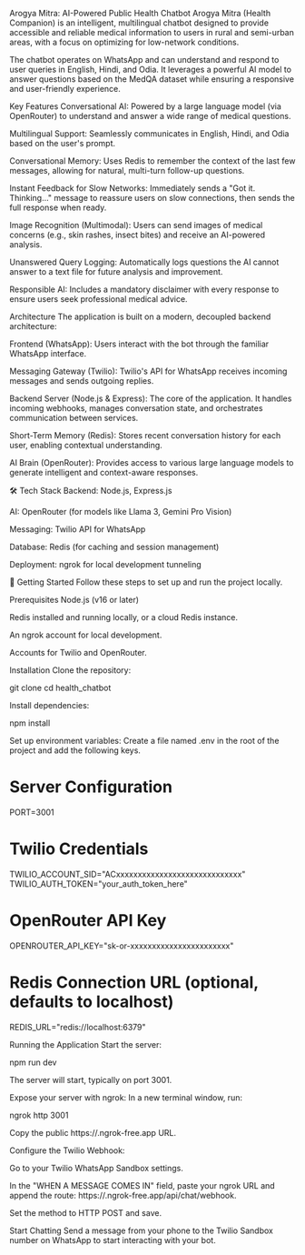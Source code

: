 Arogya Mitra: AI-Powered Public Health Chatbot
Arogya Mitra (Health Companion) is an intelligent, multilingual chatbot designed to provide accessible and reliable medical information to users in rural and semi-urban areas, with a focus on optimizing for low-network conditions.

The chatbot operates on WhatsApp and can understand and respond to user queries in English, Hindi, and Odia. It leverages a powerful AI model to answer questions based on the MedQA dataset while ensuring a responsive and user-friendly experience.

Key Features
Conversational AI: Powered by a large language model (via OpenRouter) to understand and answer a wide range of medical questions.

Multilingual Support: Seamlessly communicates in English, Hindi, and Odia based on the user's prompt.

Conversational Memory: Uses Redis to remember the context of the last few messages, allowing for natural, multi-turn follow-up questions.

Instant Feedback for Slow Networks: Immediately sends a "Got it. Thinking..." message to reassure users on slow connections, then sends the full response when ready.

Image Recognition (Multimodal): Users can send images of medical concerns (e.g., skin rashes, insect bites) and receive an AI-powered analysis.

Unanswered Query Logging: Automatically logs questions the AI cannot answer to a text file for future analysis and improvement.

Responsible AI: Includes a mandatory disclaimer with every response to ensure users seek professional medical advice.

 Architecture
The application is built on a modern, decoupled backend architecture:

Frontend (WhatsApp): Users interact with the bot through the familiar WhatsApp interface.

Messaging Gateway (Twilio): Twilio's API for WhatsApp receives incoming messages and sends outgoing replies.

Backend Server (Node.js & Express): The core of the application. It handles incoming webhooks, manages conversation state, and orchestrates communication between services.

Short-Term Memory (Redis): Stores recent conversation history for each user, enabling contextual understanding.

AI Brain (OpenRouter): Provides access to various large language models to generate intelligent and context-aware responses.

🛠️ Tech Stack
Backend: Node.js, Express.js

AI: OpenRouter (for models like Llama 3, Gemini Pro Vision)

Messaging: Twilio API for WhatsApp

Database: Redis (for caching and session management)

Deployment: ngrok for local development tunneling

🚀 Getting Started
Follow these steps to set up and run the project locally.

Prerequisites
Node.js (v16 or later)

Redis installed and running locally, or a cloud Redis instance.

An ngrok account for local development.

Accounts for Twilio and OpenRouter.

Installation
Clone the repository:

git clone <your-repository-url>
cd health_chatbot

Install dependencies:

npm install

Set up environment variables:
Create a file named .env in the root of the project and add the following keys.

# Server Configuration
PORT=3001

# Twilio Credentials
TWILIO_ACCOUNT_SID="ACxxxxxxxxxxxxxxxxxxxxxxxxxxxxx"
TWILIO_AUTH_TOKEN="your_auth_token_here"

# OpenRouter API Key
OPENROUTER_API_KEY="sk-or-xxxxxxxxxxxxxxxxxxxxxxx"

# Redis Connection URL (optional, defaults to localhost)
REDIS_URL="redis://localhost:6379"

Running the Application
Start the server:

npm run dev

The server will start, typically on port 3001.

Expose your server with ngrok:
In a new terminal window, run:

ngrok http 3001

Copy the public https://<your-id>.ngrok-free.app URL.

Configure the Twilio Webhook:

Go to your Twilio WhatsApp Sandbox settings.

In the "WHEN A MESSAGE COMES IN" field, paste your ngrok URL and append the route: https://<your-id>.ngrok-free.app/api/chat/webhook.

Set the method to HTTP POST and save.

Start Chatting
Send a message from your phone to the Twilio Sandbox number on WhatsApp to start interacting with your bot.

